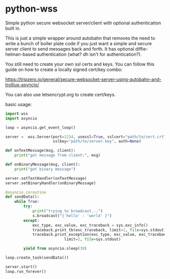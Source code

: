 # python-wss
Simple python secure websocket server/client with optional authentication built in.

This is just a simple wrapper around autobahn that removes the need to write a bunch of
boiler plate code if you just want a simple and secure server client to send messages 
back and forth.  It has optional diffie-helman-based authentication (what? dh isn't for 
authentication?).

You still need to create your own ssl certs and keys.  You can follow this guide on how to
create a locally signed cert/key combo: 

https://tripzero.io/general/secure-websocket-server-using-autobahn-and-trollius-asyncio/

You can also use letsencrypt.org to create cert/keys.

basic usage:

```python
import wss
import asyncio

loop = asyncio.get_event_loop()

server =  wss.Server(port=1234, usessl=True, sslcert="path/to/cert.crt", 
                     sslkey="path/to/server.key", auth=None)

def onTextMessage(msg, client):
	print("got message from client:", msg)

def onBinaryMessage(msg, client):
	print("got binary message")

server.setTextHandler(onTextMessage)
server.setBinaryHandler(onBinaryMessage)

@asyncio.coroutine
def sendData():
	while True:
		try:
			print("trying to broadcast...")
			s.broadcast("{'hello' : 'world' }")
		except:
			exc_type, exc_value, exc_traceback = sys.exc_info()
			traceback.print_tb(exc_traceback, limit=1, file=sys.stdout)
			traceback.print_exception(exc_type, exc_value, exc_traceback,
                          limit=2, file=sys.stdout)

		yield from asyncio.sleep(30)

loop.create_task(sendData())

server.start()
loop.run_forever()
```

